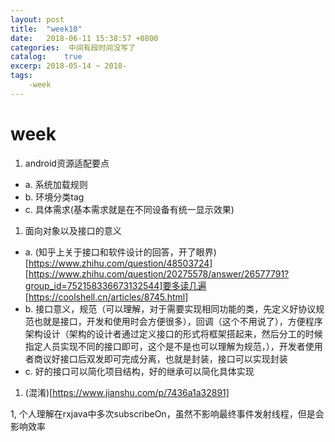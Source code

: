 ```yaml
---
layout: post
title:  "week10"
date:   2018-06-11 15:38:57 +0800
categories:  中间有段时间没写了
catalog:    true
excerp: 2018-05-14 ~ 2018-
tags:
    -week
---
```

# week

1. android资源适配要点

- a. 系统加载规则
- b. 环境分类tag
- c. 具体需求(基本需求就是在不同设备有统一显示效果)

1. 面向对象以及接口的意义
- a. (知乎上关于接口和软件设计的回答，开了眼界)[https://www.zhihu.com/question/48503724][https://www.zhihu.com/question/20275578/answer/26577791?group_id=752158336673132544]要多读几遍
[https://coolshell.cn/articles/8745.html]
- b. 接口意义，规范（可以理解，对于需要实现相同功能的类，先定义好协议规范也就是接口，开发和使用时会方便很多），回调（这个不用说了），方便程序架构设计（架构的设计者通过定义接口的形式将框架搭起来，然后分工的时候指定人员实现不同的接口即可，这个是不是也可以理解为规范，），开发者使用者商议好接口后双发即可完成分离，也就是封装，接口可以实现封装
- c. 好的接口可以简化项目结构，好的继承可以简化具体实现

1. (混淆)[https://www.jianshu.com/p/7436a1a32891]


1, 个人理解在rxjava中多次subscribeOn，虽然不影响最终事件发射线程，但是会影响效率